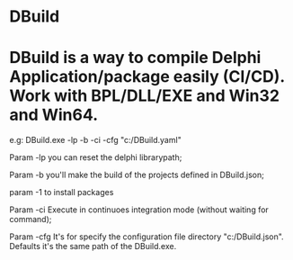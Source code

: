 # DBuild

# DBuild is a way to compile Delphi Application/package easily (CI/CD). Work with BPL/DLL/EXE and Win32 and Win64.

e.g: DBuild.exe -lp -b -ci -cfg "c:/DBuild.yaml"  

Param -lp  you can reset the delphi librarypath;

Param -b   you'll make the build of the projects defined in DBuild.json;

param -1 to install packages

Param -ci  Execute in continuoes integration mode (without waiting for command);

Param -cfg It's for specify the configuration file directory "c:/DBuild.json". Defaults it's the same path of the DBuild.exe.
